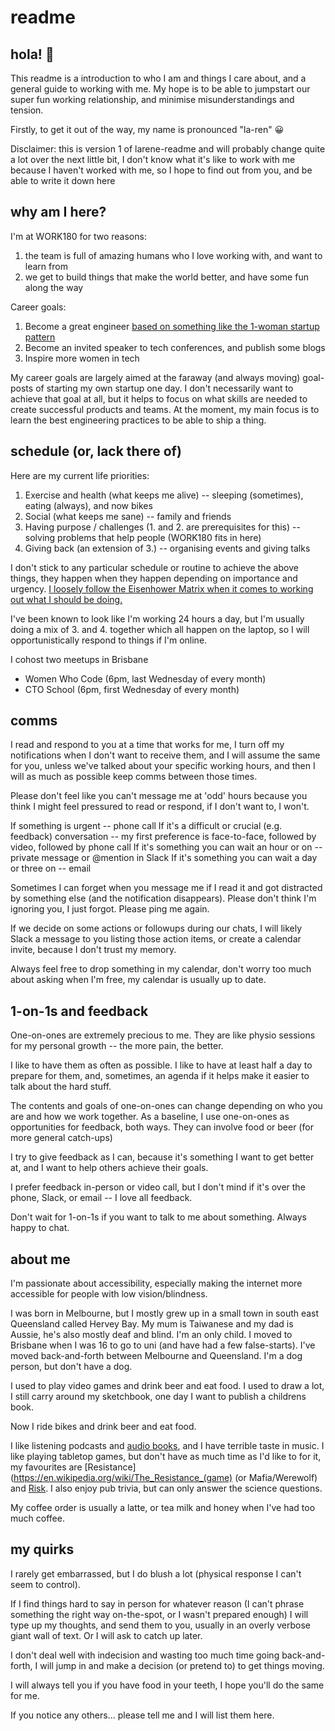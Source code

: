 # readme

## hola! 👋

This readme is a introduction to who I am and things I care about, and a general guide to working with me. My hope is to be able to jumpstart our super fun working relationship, and minimise misunderstandings and tension.

Firstly, to get it out of the way, my name is pronounced "la-ren" 😀

Disclaimer: this is version 1 of larene-readme and will probably change quite a lot over the next little bit, I don't know what it's like to work with me because I haven't worked with me, so I hope to find out from you, and be able to write it down here

## why am I here?

I'm at WORK180 for two reasons:
1. the team is full of amazing humans who I love working with, and want to learn from
2. we get to build things that make the world better, and have some fun along the way

Career goals:
1. Become a great engineer [based on something like the 1-woman startup pattern](http://venturehacks.com/articles/1-wo-man-startups)
2. Become an invited speaker to tech conferences, and publish some blogs
3. Inspire more women in tech

My career goals are largely aimed at the faraway (and always moving) goal-posts of starting my own startup one day. I don't necessarily want to achieve that goal at all, but it helps to focus on what skills are needed to create successful products and teams. At the moment, my main focus is to learn the best engineering practices to be able to ship a thing.

## schedule (or, lack there of)

Here are my current life priorities:
1. Exercise and health (what keeps me alive) -- sleeping (sometimes), eating (always), and now bikes
2. Social (what keeps me sane) -- family and friends
3. Having purpose / challenges (1. and 2. are prerequisites for this) -- solving problems that help people (WORK180 fits in here)
4. Giving back (an extension of 3.) -- organising events and giving talks

I don't stick to any particular schedule or routine to achieve the above things, they happen when they happen depending on importance and urgency. [I loosely follow the Eisenhower Matrix when it comes to working out what I should be doing.](https://www.eisenhower.me/eisenhower-matrix/)

I've been known to look like I'm working 24 hours a day, but I'm usually doing a mix of 3. and 4. together which all happen on the laptop, so I will opportunistically respond to things if I'm online.

I cohost two meetups in Brisbane
- Women Who Code (6pm, last Wednesday of every month)
- CTO School (6pm, first Wednesday of every month)

## comms

I read and respond to you at a time that works for me, I turn off my notifications when I don't want to receive them, and I will assume the same for you, unless we've talked about your specific working hours, and then I will as much as possible keep comms between those times.

Please don't feel like you can't message me at 'odd' hours because you think I might feel pressured to read or respond, if I don't want to, I won't.

If something is urgent -- phone call
If it's a difficult or crucial (e.g. feedback) conversation -- my first preference is face-to-face, followed by video, followed by phone call
If it's something you can wait an hour or on -- private message or @mention in Slack
If it's something you can wait a day or three on -- email

Sometimes I can forget when you message me if I read it and got distracted by something else (and the notification disappears). Please don't think I'm ignoring you, I just forgot. Please ping me again.

If we decide on some actions or followups during our chats, I will likely Slack a message to you listing those action items, or create a calendar invite, because I don't trust my memory.

Always feel free to drop something in my calendar, don't worry too much about asking when I'm free, my calendar is usually up to date.

## 1-on-1s and feedback

One-on-ones are extremely precious to me. They are like physio sessions for my personal growth -- the more pain, the better.

I like to have them as often as possible. I like to have at least half a day to prepare for them, and, sometimes, an agenda if it helps make it easier to talk about the hard stuff.

The contents and goals of one-on-ones can change depending on who you are and how we work together. As a baseline, I use one-on-ones as opportunities for feedback, both ways. They can involve food or beer (for more general catch-ups)

I try to give feedback as I can, because it's something I want to get better at, and I want to help others achieve their goals.

I prefer feedback in-person or video call, but I don't mind if it's over the phone, Slack, or email -- I love all feedback.

Don't wait for 1-on-1s if you want to talk to me about something. Always happy to chat.

## about me

I'm passionate about accessibility, especially making the internet more accessible for people with low vision/blindness.

I was born in Melbourne, but I mostly grew up in a small town in south east Queensland called Hervey Bay. My mum is Taiwanese and my dad is Aussie, he's also mostly deaf and blind. I'm an only child. I moved to Brisbane when I was 16 to go to uni (and have had a few false-starts). I've moved back-and-forth between Melbourne and Queensland. I'm a dog person, but don't have a dog.

I used to play video games and drink beer and eat food. I used to draw a lot, I still carry around my sketchbook, one day I want to publish a childrens book.

Now I ride bikes and drink beer and eat food.

I like listening podcasts and [audio books](https://www.goodreads.com/user/show/25592324-larene), and I have terrible taste in music. I like playing tabletop games, but don't have as much time as I'd like to for it, my favourites are [Resistance](https://en.wikipedia.org/wiki/The_Resistance_(game) (or Mafia/Werewolf) and [Risk](https://en.wikipedia.org/wiki/Risk_(game)). I also enjoy pub trivia, but can only answer the science questions.

My coffee order is usually a latte, or tea milk and honey when I've had too much coffee.

## my quirks

I rarely get embarrassed, but I do blush a lot (physical response I can't seem to control).

If I find things hard to say in person for whatever reason (I can't phrase something the right way on-the-spot, or I wasn't prepared enough) I will type up my thoughts, and send them to you, usually in an overly verbose giant wall of text. Or I will ask to catch up later.

I don't deal well with indecision and wasting too much time going back-and-forth, I will jump in and make a decision (or pretend to) to get things moving.

I will always tell you if you have food in your teeth, I hope you'll do the same for me.

If you notice any others... please tell me and I will list them here.
